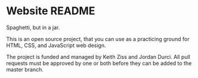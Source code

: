 # Website README

Spaghetti, but in a jar.

This is an open source project, that you can use as a practicing ground for HTML, CSS, and JavaScript web design.

The project is funded and managed by Keith Ziss and Jordan Durci.  All pull requests must be approved by one or both before they can be added to the master branch.
